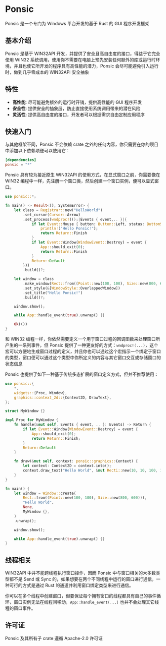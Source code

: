 # Ponsic

Ponsic 是一个专门为 Windows 平台开发的基于 Rust 的 GUI 程序开发框架

## 基本介绍
Ponsic 是基于 WIN32API 开发，并提供了安全且高自由度的接口，得益于它完全使用 WIN32 系统调用，使用你不需要在电脑上预先安装任何额外的库或运行时环境，并且也使它所开发的程序具有高性能的潜力，Ponsic 会尽可能避免引入运行时，做到几乎零成本的 WIN32API 安全抽象

## 特性
- **高性能**: 尽可能避免额外的运行时开销，提供高性能的 GUI 程序开发
- **安全性**: 提供安全的抽象层，防止直接使用系统调用带来的潜在风险
- **灵活性**: 提供高自由度的接口，开发者可以根据需求自由定制应用程序

## 快速入门

与其他框架不同，Ponsic 不会依赖 crate 之外的任何内容，你只需要在你的项目中添加以下依赖项便可以使用它：

```toml
[dependencies]
ponsic = "*"
```

Ponsic 具有较为接近原生 WIN32API 的使用方式，在显式窗口之前，你需要像在 WIN32 编程中一样，先注册一个窗口类，然后创建一个窗口实例，便可以显式窗口。

```rust
use ponsic::*;

fn main() -> Result<(), SystemError> {
    let class = Registrar::new("HelloWorld")
        .set_cursor(Cursor::Arrow)
        .set_process(wndproc!(();|Events { event,.. }|{
            if let Event::Mouse { button: Button::Left, status: ButtonStatus::Down, .. } = event {
                println!("Hello Ponsic!");
                return Return::Finish
            }
            if let Event::Window(WindowEvent::Destroy) = event {
                App::should_exit(0);
                return Return::Finish
            }
            Return::Default
        }))
        .build()?;

    let window = class
        .make_window(Rect::from((Point::new(100, 100), Size::new(800, 600))))
        .set_style(&[WindowStyle::OverlappedWindow])
        .set_title("Hello Ponsic!")
        .build()?;

    window.show();

    while App::handle_event(true).unwrap() {}

    Ok(())
}
```

和 WIN32 编程一样，你依然需要定义一个用于窗口过程的回调函数来处理窗口所产生的一系列事件，但 Ponsic 提供了一种更友好的方式：`wndproc!(...)`，这个宏可以方便地生成窗口过程的定义，并且你也可以通过这个宏指示一个绑定于窗口的类型，窗口便可以通过这个类型中你所定义的内容与其它窗口交互或存储窗口的状态信息

Ponsic 也提供了如下一种基于传统多态扩展的窗口定义方式，但并不推荐使用：

```rust
use ponsic::{
    *,
    widgets::{Proc, Window},
    graphics::context_2d::{Context2D, DrawText},
};

struct MyWindow {}

impl Proc for MyWindow {
    fn handle(&mut self, Events { event, .. }: Events) -> Return {
        if let Event::Window(WindowEvent::Destroy) = event {
            App::should_exit(0);
            return Return::Finish;
        }
        Return::Default
    }

    fn draw(&mut self, context: ponsic::graphics::Context) {
        let context: Context2D = context.into();
        context.draw_text("Hello World", &mut Recti::new(10, 10, 100, 100), &[]);
    }
}

fn main() {
    let window = Window::create(
        Rect::from((Point::new(100, 100), Size::new(800, 600))),
        "Hello World",
        None,
        MyWindow {},
    )
    .unwrap();

    window.show();

    while App::handle_event(true).unwrap() {}
}
```

## 线程相关

WIN32API 中并不能跨线程执行窗口操作，因而 Ponsic 中与窗口相关的大多数类型都不是 Send 或 Sync 的，如果想要在两个不同线程中运行的窗口进行通信，一种可行的方式是通过 Rust 的通道并利用窗口绑定类型来进行通信。

你可以在多个线程中创建窗口，但要保证每个拥有窗口的线程都具有自己的事件循环，窗口实例无法在线程间移动，`App::handle_event(...)` 也并不会处理其它线程的窗口事件。

## 许可证

Ponsic 及其所有子 crate 遵循 Apache-2.0 许可证